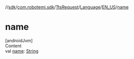 //[sdk](../../../../../index.md)/[com.robotemi.sdk](../../../index.md)/[TtsRequest](../../index.md)/[Language](../index.md)/[EN_US](index.md)/[name](name.md)



# name  
[androidJvm]  
Content  
val [name](name.md): [String](https://kotlinlang.org/api/latest/jvm/stdlib/kotlin/-string/index.html)  



